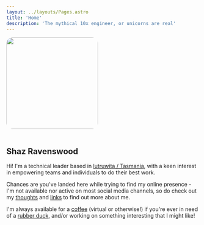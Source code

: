 ```yaml
---
layout: ../layouts/Pages.astro
title: 'Home'
description: 'The mythical 10x engineer, or unicorns are real'
---
```


<img src="images/shaz.png" style="border-radius:1rem;height:15rem;margin-bottom: 1rem">

## Shaz Ravenswood
Hi! I'm a technical leader based in <a href="https://www.discovertasmania.com.au/" target="_blank">lutruwita /  Tasmania</a>, with a keen interest in empowering teams and individuals to do their best work.</p>

Chances are you've landed here while trying to find my online presence  - I'm not available nor active on most social media channels, so do check out my <a href="/thoughts">thoughts</a> and <a href="/links">links</a> to find out more about me.

I'm always available for a <a href="https://calendly.com/shaz-r" target="_blank">coffee</a> (virtual or otherwise!) if you're ever in need of a <a href="https://en.wikipedia.org/wiki/Rubber_duck_debugging" target="_blank">rubber duck</a>, and/or working on something interesting that I might like!</p>
